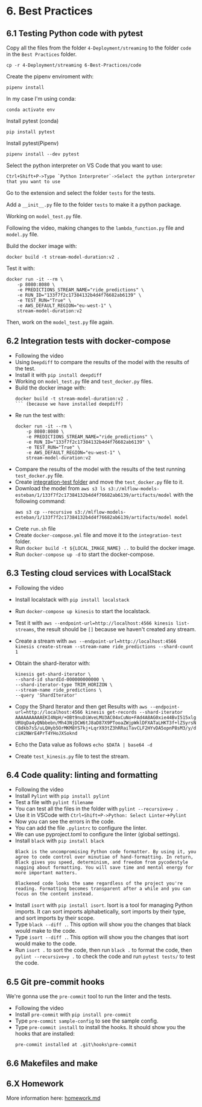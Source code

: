 # 6. Best Practices

## 6.1 Testing Python code with pytest
Copy all the files from the folder `4-Deployment/streaming` to the folder `code` in the `Best Practices` folder.
```
cp -r 4-Deployment/streaming 6-Best-Practices/code
```
Create the pipenv enviroment with:
```
pipenv install
```
In my case I'm using conda:
```
conda activate env
```
Install pytest (conda)
```
pip install pytest
```
Install pytest(Pipenv)
```
pipenv install --dev pytest
```
Select the python interpreter on VS Code that you want to use:
```
Ctrl+Shift+P->Type `Python Interpreter`->Select the python interpreter that you want to use
```
Go to the extension and select the folder `tests` for the tests.

Add a `__init__.py` file to the folder `tests` to make it a python package.

Working on `model_test.py` file.

Following the video, making changes to the `lambda_function.py` file and `model.py` file.

Build the docker image with:
```
docker build -t stream-model-duration:v2 .
```
Test it with:
```
docker run -it --rm \
    -p 8080:8080 \
    -e PREDICTIONS_STREAM_NAME="ride_predictions" \
    -e RUN_ID="133f7f2c17384132b4d4f76682ab6139" \
    -e TEST_RUN="True" \
    -e AWS_DEFAULT_REGION="eu-west-1" \
    stream-model-duration:v2
```
Then, work on the `model_test.py` file again.
## 6.2 Integration tests with docker-compose

-   Following the video
-   Using `Deepdiff` to compare the results of the model with the results of the test.
-   Install it with `pip install deepdiff`
-   Working on `model_test.py` file and `test_docker.py` files.
-   Build the docker image with:
    ```
    docker build -t stream-model-duration:v2 .
    ``` (because we have installed deepdiff)

- Re run the test with:
    ```
    docker run -it --rm \
        -p 8080:8080 \
        -e PREDICTIONS_STREAM_NAME="ride_predictions" \
        -e RUN_ID="133f7f2c17384132b4d4f76682ab6139" \
        -e TEST_RUN="True" \
        -e AWS_DEFAULT_REGION="eu-west-1" \
        stream-model-duration:v2
    ```
-   Compare the results of the model with the results of the test running `test_docker.py` file.
-   Create [integration-test folder](code/integration-test) and move the `test_docker.py` file to it.
-   Download the model from ` aws s3 ls s3://mlflow-models-esteban/1/133f7f2c17384132b4d4f76682ab6139/artifacts/model ` with the following command:
    ```
    aws s3 cp --recursive s3://mlflow-models-esteban/1/133f7f2c17384132b4d4f76682ab6139/artifacts/model model
    ```
-   Crete `run.sh` file 
-   Create `docker-compose.yml` file and move it to the `integration-test` folder.
-   Run `docker build -t ${LOCAL_IMAGE_NAME} ..` to build the docker image.
-   Run `docker-compose up -d` to start the docker-compose.

## 6.3 Testing cloud services with LocalStack
-   Following the video
-   Install localstack with `pip install localstack`
-   Run `docker-compose up kinesis` to start the localstack.
-   Test it with `aws --endpoint-url=http://localhost:4566 kinesis list-streams`, the result should be `[]` because we haven't created any stream.
-   Create a stream with `aws --endpoint-url=http://localhost:4566 kinesis create-stream --stream-name ride_predictions --shard-count 1`

-   Obtain the shard-iterator with:
    ```aws  --endpoint-url=http://localhost:4566 \
    kinesis get-shard-iterator \
    --shard-id shardId-000000000000 \
    --shard-iterator-type TRIM_HORIZON \
    --stream-name ride_predictions \
    --query 'ShardIterator'
    ```
-   Copy the Shard Iterator and then get Results with `aws --endpoint-url=http://localhost:4566 kinesis get-records --shard-iterator AAAAAAAAAAEKI4NpH/+OBt9nuDiWveLMU3AC04xCuNo+FAd4A8AG0xie44BvI515xlgURUqDa4yQNbbebn/Mh43NjDCW6tJ8aD87X9PTooaZWjpWklDFXATaLHKT3f+lZSyrsNC8dkb7sS/uLQHyb5OrMKM8YS7kj+LqrX93tZ3hRRaiTavCLF2HYvDA5opnP8sM3/y/dciH2NWrE4PrT4YHoJXSoknd `

-   Echo the Data value as follows `echo $DATA | base64 -d`
-   Create `test_kinesis.py` file to test the stream.
## 6.4 Code quality: linting and formatting
-   Following the video
-   Install `Pylint` with `pip install pylint`
-   Test a file with `pylint filename`
-   You can test all the files in the folder with `pylint --recursive=y .`
-   Use it in VSCode with `Ctrl+Shift+P->Python: Select Linter`->`Pylint` 
-   Now you can see the errors in the code.
-   You can add the file `.pylintrc` to configure the linter.
-   We can use pyproject.toml to configure the linter (global settings).
-   Install `black` with `pip install black`
    ```
    Black is the uncompromising Python code formatter. By using it, you agree to cede control over minutiae of hand-formatting. In return, Black gives you speed, determinism, and freedom from pycodestyle nagging about formatting. You will save time and mental energy for more important matters.

    Blackened code looks the same regardless of the project you're reading. Formatting becomes transparent after a while and you can focus on the content instead.

    ```
-   Install `isort` with `pip install isort`. Isort is a tool for managing Python imports. It can sort imports alphabetically, sort imports by their type, and sort imports by their scope.
-   Type `black --diff .`. This option will show you the changes that black would make to the code.
-   Type `isort --diff .`. This option will show you the changes that isort would make to the code.
-   Run  `isort .` to sort the code, then run `black .` to format the code, then `pylint --recursive=y .` to check the code and run `pytest tests/` to test the code.



## 6.5 Git pre-commit hooks
We're gonna use the `pre-commit` tool to run the linter and the tests.
-   Following the video
-   Install `pre-commit` with `pip install pre-commit`
-   Type `pre-commit sample-config` to see the sample config.
-   Type `pre-commit install` to install the hooks. It should show you the hooks that are installed:
    ```
    pre-commit installed at .git\hooks\pre-commit
    ```





## 6.6 Makefiles and make



## 6.X Homework


More information here: [homework.md](homework.md)

